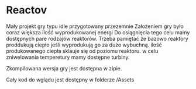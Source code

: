 # Reactov
Mały projekt gry typu idle przygotowany przezemnie
Założeniem gry było coraz większa ilość wyprodukowanej energi
Do osiągnięcia tego celu mamy dostępnych pare rodzajów reaktorów.
Trzeba pamiętać że bazowo reaktory proddukują ciepło jeśli wyprodukują go za dużo wybuchną.
ilość produkowanego ciepła sklauje się od poziomu reaktoru.
w celu zniwelowania temperetury mamy dostępne turbiny.


Zkompilowana wersja gry jest dostępna w zipie.

Cały kod do wglądu jest dostępny w folderze /Assets
